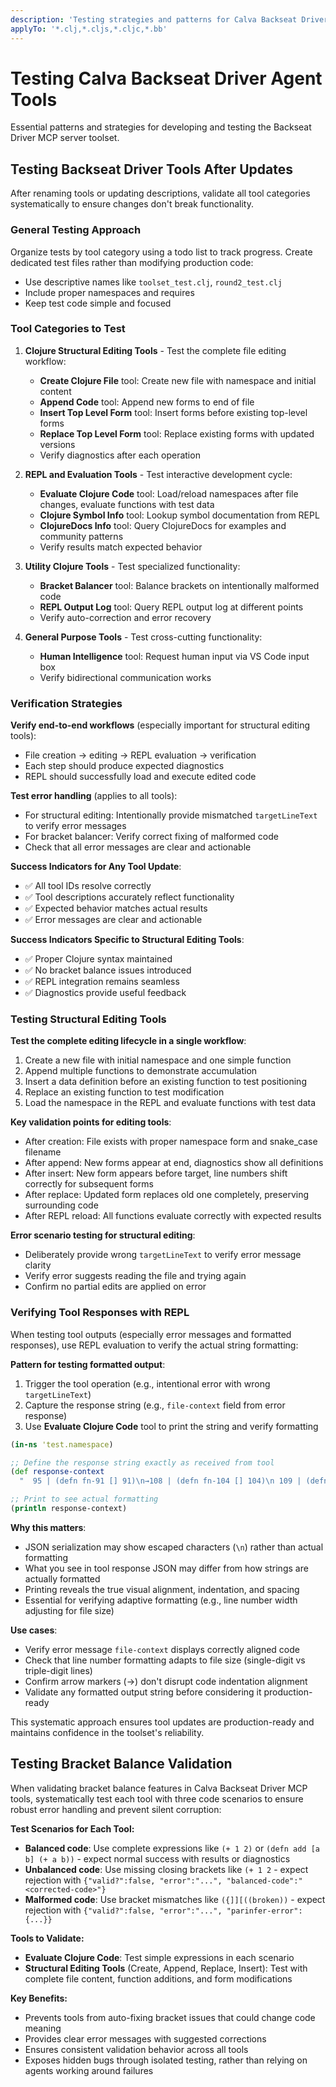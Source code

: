 ```yaml
---
description: 'Testing strategies and patterns for Calva Backseat Driver Agents/MCP toolset development and validation'
applyTo: '*.clj,*.cljs,*.cljc,*.bb'
---
```


# Testing Calva Backseat Driver Agent Tools

Essential patterns and strategies for developing and testing the Backseat Driver MCP server toolset.

## Testing Backseat Driver Tools After Updates

After renaming tools or updating descriptions, validate all tool categories systematically to ensure changes don't break functionality.

### General Testing Approach

Organize tests by tool category using a todo list to track progress. Create dedicated test files rather than modifying production code:
- Use descriptive names like `toolset_test.clj`, `round2_test.clj`
- Include proper namespaces and requires
- Keep test code simple and focused

### Tool Categories to Test

1. **Clojure Structural Editing Tools** - Test the complete file editing workflow:
   - **Create Clojure File** tool: Create new file with namespace and initial content
   - **Append Code** tool: Append new forms to end of file
   - **Insert Top Level Form** tool: Insert forms before existing top-level forms
   - **Replace Top Level Form** tool: Replace existing forms with updated versions
   - Verify diagnostics after each operation

2. **REPL and Evaluation Tools** - Test interactive development cycle:
   - **Evaluate Clojure Code** tool: Load/reload namespaces after file changes, evaluate functions with test data
   - **Clojure Symbol Info** tool: Lookup symbol documentation from REPL
   - **ClojureDocs Info** tool: Query ClojureDocs for examples and community patterns
   - Verify results match expected behavior

3. **Utility Clojure Tools** - Test specialized functionality:
   - **Bracket Balancer** tool: Balance brackets on intentionally malformed code
   - **REPL Output Log** tool: Query REPL output log at different points
   - Verify auto-correction and error recovery

4. **General Purpose Tools** - Test cross-cutting functionality:
   - **Human Intelligence** tool: Request human input via VS Code input box
   - Verify bidirectional communication works

### Verification Strategies

**Verify end-to-end workflows** (especially important for structural editing tools):
- File creation → editing → REPL evaluation → verification
- Each step should produce expected diagnostics
- REPL should successfully load and execute edited code

**Test error handling** (applies to all tools):
- For structural editing: Intentionally provide mismatched `targetLineText` to verify error messages
- For bracket balancer: Verify correct fixing of malformed code
- Check that all error messages are clear and actionable

**Success Indicators for Any Tool Update**:
- ✅ All tool IDs resolve correctly
- ✅ Tool descriptions accurately reflect functionality
- ✅ Expected behavior matches actual results
- ✅ Error messages are clear and actionable

**Success Indicators Specific to Structural Editing Tools**:
- ✅ Proper Clojure syntax maintained
- ✅ No bracket balance issues introduced
- ✅ REPL integration remains seamless
- ✅ Diagnostics provide useful feedback

### Testing Structural Editing Tools

**Test the complete editing lifecycle in a single workflow**:
1. Create a new file with initial namespace and one simple function
2. Append multiple functions to demonstrate accumulation
3. Insert a data definition before an existing function to test positioning
4. Replace an existing function to test modification
5. Load the namespace in the REPL and evaluate functions with test data

**Key validation points for editing tools**:
- After creation: File exists with proper namespace form and snake_case filename
- After append: New forms appear at end, diagnostics show all definitions
- After insert: New form appears before target, line numbers shift correctly for subsequent forms
- After replace: Updated form replaces old one completely, preserving surrounding code
- After REPL reload: All functions evaluate correctly with expected results

**Error scenario testing for structural editing**:
- Deliberately provide wrong `targetLineText` to verify error message clarity
- Verify error suggests reading the file and trying again
- Confirm no partial edits are applied on error

### Verifying Tool Responses with REPL

When testing tool outputs (especially error messages and formatted responses), use REPL evaluation to verify the actual string formatting:

**Pattern for testing formatted output**:
1. Trigger the tool operation (e.g., intentional error with wrong `targetLineText`)
2. Capture the response string (e.g., `file-context` field from error response)
3. Use **Evaluate Clojure Code** tool to print the string and verify formatting

```clojure
(in-ns 'test.namespace)

;; Define the response string exactly as received from tool
(def response-context
  "  95 | (defn fn-91 [] 91)\n→108 | (defn fn-104 [] 104)\n 109 | (defn fn-105 [] 105)")

;; Print to see actual formatting
(println response-context)
```

**Why this matters**:
- JSON serialization may show escaped characters (`\n`) rather than actual formatting
- What you see in tool response JSON may differ from how strings are actually formatted
- Printing reveals the true visual alignment, indentation, and spacing
- Essential for verifying adaptive formatting (e.g., line number width adjusting for file size)

**Use cases**:
- Verify error message `file-context` displays correctly aligned code
- Check that line number formatting adapts to file size (single-digit vs triple-digit lines)
- Confirm arrow markers (→) don't disrupt code indentation alignment
- Validate any formatted output string before considering it production-ready

This systematic approach ensures tool updates are production-ready and maintains confidence in the toolset's reliability.

## Testing Bracket Balance Validation

When validating bracket balance features in Calva Backseat Driver MCP tools, systematically test each tool with three code scenarios to ensure robust error handling and prevent silent corruption:

**Test Scenarios for Each Tool:**
- **Balanced code**: Use complete expressions like `(+ 1 2)` or `(defn add [a b] (+ a b))` - expect normal success with results or diagnostics
- **Unbalanced code**: Use missing closing brackets like `(+ 1 2` - expect rejection with `{"valid?":false, "error":"...", "balanced-code":"<corrected-code>"}`
- **Malformed code**: Use bracket mismatches like `({]][((broken))` - expect rejection with `{"valid?":false, "error":"...", "parinfer-error":{...}}`

**Tools to Validate:**
- **Evaluate Clojure Code**: Test simple expressions in each scenario
- **Structural Editing Tools** (Create, Append, Replace, Insert): Test with complete file content, function additions, and form modifications

**Key Benefits:**
- Prevents tools from auto-fixing bracket issues that could change code meaning
- Provides clear error messages with suggested corrections
- Ensures consistent validation behavior across all tools
- Exposes hidden bugs through isolated testing, rather than relying on agents working around failures